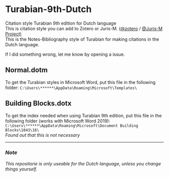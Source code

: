# Turabian-9th-Dutch
Citation style Turabian 9th edition for Dutch language </br>
This is citation style you can add to Zotero or Juris-M. ([@zotero](https://github.com/zotero) / [@Juris-M Project)](https://github.com/Juris-M)  </br>
This is the Notes-Bibliography style of Turabian for making citations in the Dutch language. </p>
If I did something wrong, let me know by opening a issue.

## Normal.dotm
To get the Turabian styles in Microsoft Word, put this file in the following folder: `C:\Users\******\AppData\Roaming\Microsoft\Templates\`

## Building Blocks.dotx
To get the index needed when using Turabian 9th edition, put this file in the following folder (works with Microsoft Word 2019): `C:\Users\******\AppData\Roaming\Microsoft\Document Building Blocks\1043\16\` </br>
*Found out that this is not necessary*

***
### *Note*
*This repositorie is only useable for the Dutch language, unless you change things yourself.*
